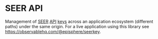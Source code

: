 # SEER API
Management of [SEER](https://seer.cancer.gov) [API](https://api.seer.cancer.gov/) [keys](https://api.seer.cancer.gov/login) across an application ecosystem (different paths) under the same origin. For a live application using this library see https://observablehq.com/@episphere/seerkey.
